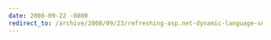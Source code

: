 ```yaml
---
date: 2008-09-22 -0800
redirect_to: /archive/2008/09/23/refreshing-asp.net-dynamic-language-support.aspx/
---
```

